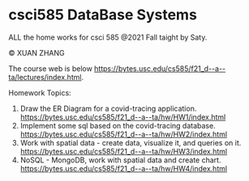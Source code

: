 # csci585 DataBase Systems
ALL the home works for csci 585 @2021 Fall taight by Saty.

&copy; XUAN ZHANG

The course web is below
https://bytes.usc.edu/cs585/f21_d--a--ta/lectures/index.html.

Homework Topics:
1. Draw the ER Diagram for a covid-tracing application. 
   https://bytes.usc.edu/cs585/f21_d--a--ta/hw/HW1/index.html
2. Implement some sql based on the covid-tracing database.
   https://bytes.usc.edu/cs585/f21_d--a--ta/hw/HW2/index.html
3. Work with spatial data - create data, visualize it, and queries on it.
   https://bytes.usc.edu/cs585/f21_d--a--ta/hw/HW3/index.html
4. NoSQL - MongoDB, work with spatial data and create chart.
   https://bytes.usc.edu/cs585/f21_d--a--ta/hw/HW4/index.html
   
